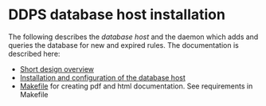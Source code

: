 
# DDPS database host installation

The following describes the _database host_ and the daemon which adds and
queries the database for new and expired rules. The documentation is 
described here:

  - [Short design overview](ddps-design-short.md)
  - [Installation and configuration of the database host](ddps-database-server-installation.md)
  - [Makefile](Makefile) for creating pdf and html documentation. See requirements in Makefile


